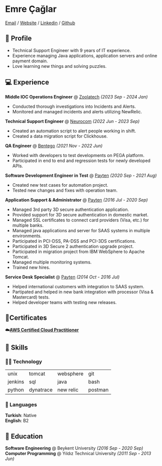 # Emre Çağlar

[Email](mailto:emre@caglar.info) / [Website](https://emrecaglar.com.tr) / [Linkedin](https://www.linkedin.com/in/caglaremre01/) / [Github](https://github.com/caglaremre)

## 🙋 Profile
- Technical Support Engineer with 9 years of IT experience.
- Experience managing Java applications, application servers and online payment domain.
- Love learning new things and solving puzzles.

## 💻 Experience

**Middle IOC Operations Engineer** @ [Zoolatech](https://zoolatech.com/) _(2023 Sep - 2024 Jan)_
 - Conducted thorough investigations into Incidents and Alerts.
 - Monitored and managed incidents and alerts utilizing NewRelic.

**Technical Support Engineer** @ [Neurocom](https://neurocom.com.au/) _(2022 Jun - 2023 Sep)_  
 - Created an automation script to alert people working in shift.
 - Created a data migration script for Clickhouse.

**QA Engineer** @ [Bentego](https://bentego.com/) _(2021 Nov - 2022 Jun)_  
 - Worked with developers to test developments on PEGA platform.
 - Participated in end to end and regression tests for newly developed APIs.

**Software Development Engineer in Test** @ [Payten](https://www.payten.com/en/) _(2020 Sep - 2021 Aug)_  
 - Created new test cases for automation project.
 - Tested new changes and fixes with operation team.

**Application Support & Administrator** @ [Payten](https://www.payten.com/en/) _(2016 Jul - 2020 Sep)_
 - Managed 3rd party 3D secure authentication application.
 - Provided support for 3D secure authentication in domestic market.
 - Managed SSL certificates to connect card providers (Visa, etc.) for multiple banks.
 - Managed java applications and server for SAAS systems in multiple environments.
 - Participated in PCI-DSS, PA-DSS and PCI-3DS certifications.
 - Participated in 3D Secure 2 authentication upgrade project.
 - Participated in migration project from IBM WebSphere to Apache Tomcat.
 - Managed multiple monitoring systems.
 - Trained new hires.

**Service Desk Specialist** @ [Payten](https://www.payten.com/en/) _(2014 Oct - 2016 Jul)_  
 - Helped international customers with integration to SAAS system.
 - Partipated and helped in new bank integration with processor (Visa & Mastercard) tests.
 - Helped developer teams with testing new releases.

## 📜Certificates

**☁️[AWS Certified Cloud Practitioner](https://www.credly.com/badges/087d6f33-aac3-46a4-b944-91afa101e11b/)**

## 🤹 Skills

### 🧑‍💻 Technology

|         |           |           |         |
|---------|-----------|-----------|---------|
| unix    | tomcat    | websphere | git     |
| jenkins | sql       | java      | bash    |
| python  | dynatrace | new relic | postman |

### 💬 Languages

**Turkish**: Native  
**English**: B2


## 🏫 Education

**Software Engineering** @ Beykent University _(2016 Sep - 2020 Sep)_  
**Computer Programming** @ Yıldız Technical University _(2011 Sep - 2013 Jun)_